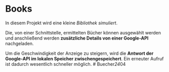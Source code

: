 # Books

In diesem Projekt wird eine kleine _Bibliothek simuliert_.

Die, von einer Schnittstelle, ermittelten Bücher können ausgewählt werden und anschließend werden **zusätzliche Details von einer Google-API** nachgeladen.

Um die Geschwindigkeit der Anzeige zu steigern, wird die **Antwort der Google-API im lokalen Speicher zwischengespeichert**. Ein erneuter Aufruf ist dadurch wesentlich schneller möglich.
#   B u e c h e r _ 2 4 _ 0 4  
 